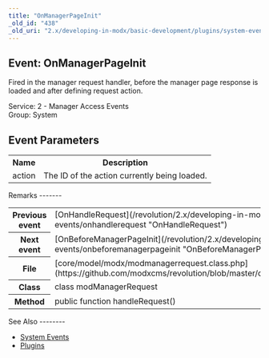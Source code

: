```yaml
---
title: "OnManagerPageInit"
_old_id: "438"
_old_uri: "2.x/developing-in-modx/basic-development/plugins/system-events/onmanagerpageinit"
---
```


Event: OnManagerPageInit
------------------------

Fired in the manager request handler, before the manager page response is loaded and after defining request action.

Service: 2 - Manager Access Events   
Group: System

Event Parameters
----------------

<table><tbody><tr><th>Name</th><th>Description</th></tr><tr><td>action</td><td>The ID of the action currently being loaded.</td></tr></tbody></table>Remarks
-------

<table><tbody><tr><th>Previous event</th><td>[OnHandleRequest](/revolution/2.x/developing-in-modx/basic-development/plugins/system-events/onhandlerequest "OnHandleRequest")</td></tr><tr><th>Next event</th><td>[OnBeforeManagerPageInit](/revolution/2.x/developing-in-modx/basic-development/plugins/system-events/onbeforemanagerpageinit "OnBeforeManagerPageInit")</td></tr><tr><th>File</th><td>[core/model/modx/modmanagerrequest.class.php](https://github.com/modxcms/revolution/blob/master/core/model/modx/modmanagerrequest.class.php)</td></tr><tr><th>Class</th><td>class modManagerRequest</td></tr><tr><th>Method</th><td>public function handleRequest()</td></tr></tbody></table>See Also
--------

- [System Events](/revolution/2.x/developing-in-modx/basic-development/plugins/system-events "System Events")
- [Plugins](/revolution/2.x/developing-in-modx/basic-development/plugins "Plugins")